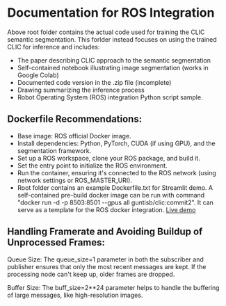 # Documentation for ROS Integration 

Above root folder contains the actual code used for training the CLIC semantic segmentation.
This forlder instead focuses on using the trained CLIC for inference and includes:

- The paper describing CLIC approach to the semantic segmentation
- Self-contained notebook illustrating image segmentation (works in Google Colab)
- Documented code version in the .zip file (incomplete)
- Drawing summarizing the inference process
- Robot Operating System (ROS) integration Python script sample.

## Dockerfile Recommendations:

- Base image: ROS official Docker image.
- Install dependencies: Python, PyTorch, CUDA (if using GPU), and the segmentation framework.
- Set up a ROS workspace, clone your ROS package, and build it.
- Set the entry point to initialize the ROS environment.
- Run the container, ensuring it's connected to the ROS network (using network settings or ROS_MASTER_URI).
- Root folder contains an example Dockerfile.txt for Streamlit demo. A self-contained pre-build docker image can be run with command "docker run -d -p 8503:8501 --gpus all guntisb/clic:commit2". It can serve as a template for the ROS docker integration. [Live demo](http://194.8.1.230:8502/)

## Handling Framerate and Avoiding Buildup of Unprocessed Frames:

Queue Size: The queue_size=1 parameter in both the subscriber and publisher ensures that only the most recent messages are kept. If the processing node can't keep up, older frames are dropped.

Buffer Size: The buff_size=2**24 parameter helps to handle the buffering of large messages, like high-resolution images.


